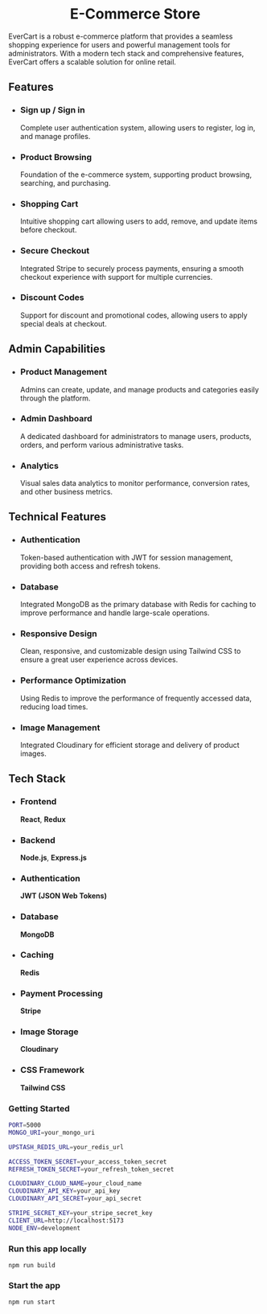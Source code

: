 <h1 align="center">E-Commerce Store</h1>

<p>EverCart is a robust e-commerce platform that provides a seamless shopping experience for users and powerful management tools for administrators. With a modern tech stack and comprehensive features, EverCart offers a scalable solution for online retail.</p>

<h2 id="features">Features</h2>

<ul>
  <li>
    <h3 id="sign-up--sign-in">Sign up / Sign in</h3>
    <p>Complete user authentication system, allowing users to register, log in, and manage profiles.</p>
  </li>
  <li>
    <h3 id="product-browsing">Product Browsing</h3>
    <p>Foundation of the e-commerce system, supporting product browsing, searching, and purchasing.</p>
  </li>
  <li>
    <h3 id="shopping-cart">Shopping Cart</h3>
    <p>Intuitive shopping cart allowing users to add, remove, and update items before checkout.</p>
  </li>
  <li>
    <h3 id="secure-checkout">Secure Checkout</h3>
    <p>Integrated Stripe to securely process payments, ensuring a smooth checkout experience with support for multiple currencies.</p>
  </li>
  <li>
    <h3 id="discount-codes">Discount Codes</h3>
    <p>Support for discount and promotional codes, allowing users to apply special deals at checkout.</p>
  </li>
</ul>

<h2 id="admin-capabilities">Admin Capabilities</h2>

<ul>
  <li>
    <h3 id="product-management">Product Management</h3>
    <p>Admins can create, update, and manage products and categories easily through the platform.</p>
  </li>
  <li>
    <h3 id="admin-dashboard">Admin Dashboard</h3>
    <p>A dedicated dashboard for administrators to manage users, products, orders, and perform various administrative tasks.</p>
  </li>
  <li>
    <h3 id="analytics">Analytics</h3>
    <p>Visual sales data analytics to monitor performance, conversion rates, and other business metrics.</p>
  </li>
</ul>

<h2 id="technical-features">Technical Features</h2>

<ul>
  <li>
    <h3 id="authentication">Authentication</h3>
    <p>Token-based authentication with JWT for session management, providing both access and refresh tokens.</p>
  </li>
  <li>
    <h3 id="database">Database</h3>
    <p>Integrated MongoDB as the primary database with Redis for caching to improve performance and handle large-scale operations.</p>
  </li>
  <li>
    <h3 id="responsive-design">Responsive Design</h3>
    <p>Clean, responsive, and customizable design using Tailwind CSS to ensure a great user experience across devices.</p>
  </li>
  <li>
    <h3 id="performance-optimization">Performance Optimization</h3>
    <p>Using Redis to improve the performance of frequently accessed data, reducing load times.</p>
  </li>
  <li>
    <h3 id="image-management">Image Management</h3>
    <p>Integrated Cloudinary for efficient storage and delivery of product images.</p>
  </li>
</ul>

<h2 id="tech-stack">Tech Stack</h2>

<ul>
  <li>
    <h3 id="frontend">Frontend</h3>
    <p><strong>React</strong>, <strong>Redux</strong></p>
  </li>
  <li>
    <h3 id="backend">Backend</h3>
    <p><strong>Node.js</strong>, <strong>Express.js</strong></p>
  </li>
  <li>
    <h3 id="authentication-1">Authentication</h3>
    <p><strong>JWT (JSON Web Tokens)</strong></p>
  </li>
  <li>
    <h3 id="database-1">Database</h3>
    <p><strong>MongoDB</strong></p>
  </li>
  <li>
    <h3 id="caching">Caching</h3>
    <p><strong>Redis</strong></p>
  </li>
  <li>
    <h3 id="payment-processing">Payment Processing</h3>
    <p><strong>Stripe</strong></p>
  </li>
  <li>
    <h3 id="image-storage">Image Storage</h3>
    <p><strong>Cloudinary</strong></p>
  </li>
  <li>
    <h3 id="css-framework">CSS Framework</h3>
    <p><strong>Tailwind CSS</strong></p>
  </li>
</ul>

### Getting Started
```bash
PORT=5000
MONGO_URI=your_mongo_uri

UPSTASH_REDIS_URL=your_redis_url

ACCESS_TOKEN_SECRET=your_access_token_secret
REFRESH_TOKEN_SECRET=your_refresh_token_secret

CLOUDINARY_CLOUD_NAME=your_cloud_name
CLOUDINARY_API_KEY=your_api_key
CLOUDINARY_API_SECRET=your_api_secret

STRIPE_SECRET_KEY=your_stripe_secret_key
CLIENT_URL=http://localhost:5173
NODE_ENV=development
```

### Run this app locally

```shell
npm run build
```

### Start the app

```shell
npm run start
```
